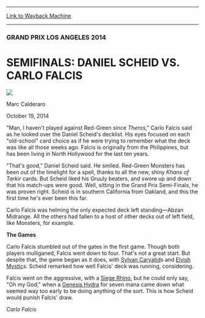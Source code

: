 
---
[Link to Wayback Machine](https://web.archive.org/web/20141022013843/http://magic.wizards.com/en/events/coverage/gpla14/sf1)

[_metadata_:description]:- "`Man, I haven't played against Red-Green since Theros,` Carlo Falcis said as he looked over the Daniel Scheid's decklist. His eyes focused on each `old-school` card choice as if he were trying to remember what the deck was like all those weeks ago. Falcis is originally from the Philippines, but has been living in North Hollywood for the last ten years."
[_metadata_:generator]:- "Drupal 7 (http://drupal.org)"
[_metadata_:node]:- "289151"
[_metadata_:publish_date]:- "2014-10-19"
[_metadata_:source]:- "div-main"
[_metadata_:title]:- "SEMIFINALS: DANIEL SCHEID VS. CARLO FALCIS"
[_metadata_:wayback_capture_timestamp]:- "2014-10-22 01:38:43"
[_metadata_:wayback_raw_url]:- "https://web.archive.org/web/20141022013843id_/http://magic.wizards.com/en/events/coverage/gpla14/sf1"
[_metadata_:wayback_url]:- "http://magic.wizards.com/en/events/coverage/gpla14/sf1"
---





### GRAND PRIX LOS ANGELES 2014


SEMIFINALS: DANIEL SCHEID VS. CARLO FALCIS
==========================================



![](https://media.magic.wizards.com/styles/auth_small/public/images/person/calderaro.jpg)

Marc Calderaro




October 19, 2014
 











 "Man, I haven't played against Red-Green since *Theros*," Carlo Falcis said as he looked over the Daniel Scheid's decklist. His eyes focused on each "old-school" card choice as if he were trying to remember what the deck was like all those weeks ago. Falcis is originally from the Philippines, but has been living in North Hollywood for the last ten years.




 "That's good," Daniel Scheid said. He smiled. Red-Green Monsters has been out of the limelight for a spell, thanks to all the new, shiny *Khans of Tarkir* cards. But Scheid liked his Gruuly beaters, and swore up and down that his match-ups were good. Well, sitting in the Grand Prix Semi-Finals, he was proven right. Scheid is in southern California from Oakland, and this the first time he's ever been this far.



Carlo Falcis was helming the only expected deck left standing—Abzan Midrange. All the others had fallen to a host of other decks out of left field, like Monsters, for example.



**The Games**




 Carlo Falcis stumbled out of the gates in the first game. Though both players mulliganed, Falcis went down to four. That's not a great start. But despite that, the game began as it does, with [Sylvan Caryatid](http://gatherer.wizards.com/Pages/Card/Details.aspx?name=Sylvan+Caryatid)s and [Elvish Mystic](http://gatherer.wizards.com/Pages/Card/Details.aspx?name=Elvish+Mystic)s. Scheid remarked how well Falcis' deck was running, considering.




 Falcis went on the aggressive, with a [Siege Rhino](http://gatherer.wizards.com/Pages/Card/Details.aspx?name=Siege+Rhino), but he could only say, "Oh my God," when a [Genesis Hydra](http://gatherer.wizards.com/Pages/Card/Details.aspx?name=Genesis+Hydra) for seven mana came down what seemed way too early to be doing anything of the sort. This is how Scheid would punish Falcis' draw.






*Carlo Falcis*

  






 
 




  







